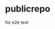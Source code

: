 # publicrepo
for e2e test






































































































































































































































































































































































































































































































































































































































































































































































































































































































































































































































































































































































































































































































































































